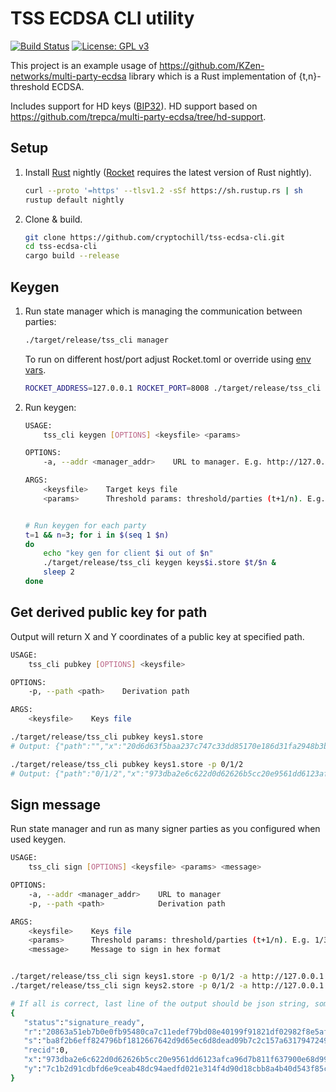 # TSS ECDSA CLI utility

[![Build Status](https://travis-ci.com/cryptochill/tss-ecdsa-cli.svg?branch=master)](https://travis-ci.com/cryptochill/tss-ecdsa-cli)
[![License: GPL v3](https://img.shields.io/badge/License-GPL%20v3-blue.svg)](https://www.gnu.org/licenses/gpl-3.0)

This project is an example usage of https://github.com/KZen-networks/multi-party-ecdsa library which is a Rust implementation of {t,n}-threshold ECDSA. 

Includes support for HD keys ([BIP32](https://github.com/bitcoin/bips/blob/master/bip-0032.mediawiki)). HD support based on https://github.com/trepca/multi-party-ecdsa/tree/hd-support.

## Setup

1.  Install [Rust](https://rustup.rs/) nightly ([Rocket](https://rocket.rs/v0.4/guide/getting-started/) requires the latest version of Rust nightly).

    ```sh
    curl --proto '=https' --tlsv1.2 -sSf https://sh.rustup.rs | sh
    rustup default nightly
    ``` 

2. Clone & build.

    ```sh
    git clone https://github.com/cryptochill/tss-ecdsa-cli.git 
    cd tss-ecdsa-cli
    cargo build --release
    ```

## Keygen

1. Run state manager which is managing the communication between parties:

    ```sh 
    ./target/release/tss_cli manager
    ```
   
    To run on different host/port adjust Rocket.toml or override using [env vars](https://api.rocket.rs/v0.4/rocket/config/index.html#environment-variables). 
    ```sh
    ROCKET_ADDRESS=127.0.0.1 ROCKET_PORT=8008 ./target/release/tss_cli
    ```

2. Run keygen:

    ```sh
    USAGE:
        tss_cli keygen [OPTIONS] <keysfile> <params>

    OPTIONS:
        -a, --addr <manager_addr>    URL to manager. E.g. http://127.0.0.2:8002

    ARGS:
        <keysfile>    Target keys file
        <params>      Threshold params: threshold/parties (t+1/n). E.g. 1/3 for 2 of 3 schema.

   
    # Run keygen for each party
    t=1 && n=3; for i in $(seq 1 $n)
    do
        echo "key gen for client $i out of $n"
        ./target/release/tss_cli keygen keys$i.store $t/$n &
        sleep 2
    done
    ```

## Get derived public key for path

Output will return X and Y coordinates of a public key at specified path.

```sh
USAGE:
    tss_cli pubkey [OPTIONS] <keysfile>

OPTIONS:
    -p, --path <path>    Derivation path

ARGS:
    <keysfile>    Keys file

./target/release/tss_cli pubkey keys1.store
# Output: {"path":"","x":"20d6d63f5baa237c747c33dd85170e186d31fa2948b3bb4615e7d08045f05614","y":"6b4ae2e5a65f750f911e92f365f8f4733949f4681efb9ebfa8d9d8fec258e96"}

./target/release/tss_cli pubkey keys1.store -p 0/1/2
# Output: {"path":"0/1/2","x":"973dba2e6c622d0d62626b5cc20e9561dd6123afca96d7b811f637900e68d99e","y":"7c1b2d91cdbfd6e9ceab48dc94aedfd021e314f4d90d18cbb8a4b40d543f85cd"}
```

## Sign message

Run state manager and run as many signer parties as you configured when used keygen.

```sh
USAGE:
    tss_cli sign [OPTIONS] <keysfile> <params> <message>

OPTIONS:
    -a, --addr <manager_addr>    URL to manager
    -p, --path <path>            Derivation path

ARGS:
    <keysfile>    Keys file
    <params>      Threshold params: threshold/parties (t+1/n). E.g. 1/3 for 2 of 3 schema.
    <message>     Message to sign in hex format


./target/release/tss_cli sign keys1.store -p 0/1/2 -a http://127.0.0.1:8001 1/2 SignMe
./target/release/tss_cli sign keys2.store -p 0/1/2 -a http://127.0.0.1:8001 1/2 SignMe

# If all is correct, last line of the output should be json string, something like this:
{ 
   "status":"signature_ready",
   "r":"20863a51eb7b0e0fb95480ca7c11edef79bd08e40199f91821df02982f8e5af1",
   "s":"ba8f2b6eff824796bf1812667642d9d65ec6d8dead09b7c2c157a6317947249",
   "recid":0,
   "x":"973dba2e6c622d0d62626b5cc20e9561dd6123afca96d7b811f637900e68d99e",
   "y":"7c1b2d91cdbfd6e9ceab48dc94aedfd021e314f4d90d18cbb8a4b40d543f85cd"
}
```
